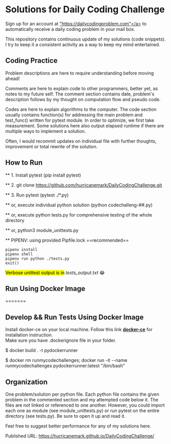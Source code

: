 # Solutions for Daily Coding Challenge

Sign up for an account at <a href>"https://dailycodingproblem.com"</a> to automatically receive  a daily coding problem in your mail box.


This repository contains continuous update of my solutions (code snippets).  I try to keep it a consistent activity as a way to keep my mind entertained.  

## Coding Practice
Problem descriptions are here to require understanding before moving ahead!

Comments are here to explain code to other programmers, better yet, as notes to my future self.
The comment section contains date, problem's description follows by my thought on computation flow and pseudo code.

Codes are here to explain algorithms to the computer.
The code section usually contains function(s) for addressing the main problem and test_func() written for pytest module.
In order to optimize, we first take measurement.  Some solutions here also output elapsed runtime if there are multiple 
ways to implement a solution.

Often, I would recommit updates on individual file with further thoughts, improvement or total rewrite of the solution.


## How to Run

** 1.  Install pytest (pip install  pytest)

** 2.  git clone https://github.com/hurricanemark/DailyCodingChallenge.git

** 3.  Run pytest (pytest ./*.py)

**     or, execute individual python solution (python codechalleng-##.py)

**     or, execute python tests.py for comprehensive testing of the whole directory

**     or, python3 module_unittests.py

**     PIPENV: using provided Pipfile.lock  ==recommended==

```
pipenv install
pipenv shell
pipenv run python ./tests.py
exit()
```

<mark>Verbose unittest output is in</mark> *tests_output.txt* :joy:


## Run Using Docker Image
=======
## Develop && Run Tests Using Docker Image

Install docker-ce on your local machine.  Follow this link [**docker-ce**](https://docs.docker.com/install/linux/docker-ce/ubuntu/#install-docker-ce-1) for installation instruction.  
Make sure you have .dockerignore file in your folder.

$ docker build . -t pydockerrunner

$ docker rm runmycodechallenges; docker run -it --name runmycodechallenges pydockerrunner:latest "/bin/bash"


## Organization

One problem/solution per python file.
Each python file contains the given problem in the commented section and my attempted code below it.  The files are not linked or referenced to one another.  However, you could import each one as module (see module_unittests.py) or run pytest on the entire directory (see tests.py).  Be sure to open it up and read it.  

Feel free to suggest better performance for any of my solutions here.


Published URL: https://hurricanemark.github.io/DailyCodingChallenge/
